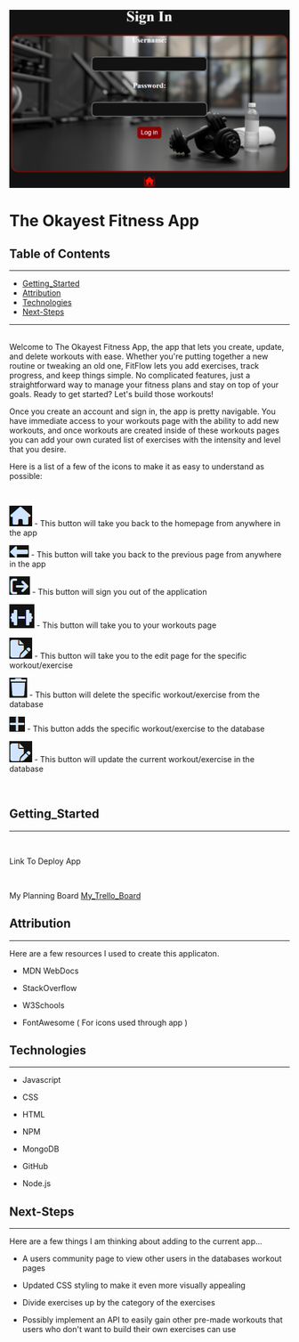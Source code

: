 ![FitApp-Display/Sign-In-Page](images/FitApp.png)


# The Okayest Fitness App

## Table of Contents
---

- [Getting_Started](#getting_started)
- [Attribution](#attribution)
- [Technologies](#technologies)
- [Next-Steps](#Next-Steps)

---
<br>
Welcome to The Okayest Fitness App, the app that lets you create, update, and delete workouts with ease. Whether you're putting together a new routine or tweaking an old one, FitFlow lets you add exercises, track progress, and keep things simple. No complicated features, just a straightforward way to manage your fitness plans and stay on top of your goals. Ready to get started? Let's build those workouts!

<br>

Once you create an account and sign in, the app is pretty navigable. You have immediate access to your workouts page with the ability to add new workouts, and once workouts are created inside of these workouts pages you can add your own curated list of exercises with the intensity and level that you desire.

Here is a list of a few of the icons to make it as easy to understand as possible:

<br>

![home-button](images/home.png)  - This button will take you back to the homepage from anywhere in the app

![back-button](images/back.png)  - This button will take you back to the previous page from anywhere in the app

![sign-out-button](images/out.png)  - This button will sign you out of the application

![workouts-button](images/dumbell.png)  - This button will take you to your workouts page

![edit-button](images/edit.png)  - This button will take you to the edit page for the specific workout/exercise

![delete-button](images/trash.png)  - This button will delete the specific workout/exercise from the database

![add-button](images/plus.png)  - This button adds the specific workout/exercise to the database

![edit-button](images/edit.png)  - This button will update the current workout/exercise in the database


<br>


## Getting_Started
---
<br>


Link To Deploy App
![]()

<br>

My Planning Board
[My_Trello_Board](https://trello.com/invite/b/67b271cd87c212ad418ef466/ATTI3f291c3838246faa6bf0e63d660a9342353303E5/fitness-crud-app)





## Attribution
---

Here are a few resources I used to create this applicaton.

  * MDN WebDocs
    
  * StackOverflow

  * W3Schools

  * FontAwesome ( For icons used through app )



## Technologies
---

  * Javascript

  * CSS

  * HTML

  * NPM

  * MongoDB

  * GitHub

  * Node.js

## Next-Steps
---

Here are a few things I am thinking about adding to the current app...

  *  A users community page to view other users in the databases workout pages

  *  Updated CSS styling to make it even more visually appealing

  *  Divide exercises up by the category of the exercises

  *  Possibly implement an API to easily gain other pre-made workouts that users who don't want to build their own exercises can use



